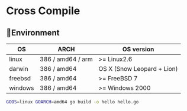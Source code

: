 # Cross Compile

## Environment

OS      | ARCH              | OS version
--      | ---               | --
linux   | 386 / amd64 / arm | >= Linux2.6
darwin  | 386 / amd64       | OS X (Snow Leopard + Lion)
freebsd | 386 / amd64       | >= FreeBSD 7
windows | 386 / amd64       | >= Windows 2000

```bash
GOOS=linux GOARCH=amd64 go build -o hello hello.go
```
